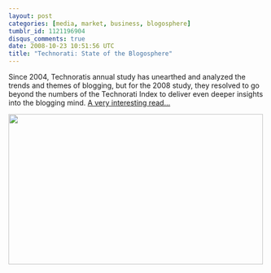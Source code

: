 ```yaml
---
layout: post
categories: [media, market, business, blogosphere]
tumblr_id: 1121196904
disqus_comments: true
date: 2008-10-23 10:51:56 UTC
title: "Technorati: State of the Blogosphere"
---
```


Since 2004, Technoratis annual study has unearthed and analyzed the trends and themes of blogging, but for the 2008 study, they resolved to go beyond the numbers of the Technorati Index to deliver even deeper insights into the blogging mind. <a href="http://www.technorati.com/blogging/state-of-the-blogosphere/">A very interesting read...</a>

<a href="http://www.technorati.com/blogging/state-of-the-blogosphere/"><img src="/attachments/2008/10/technorati-state-of-the-blogosphere.png" alt="" title="technorati-state-of-the-blogosphere" width="500" height="296" class="alignnone size-full wp-image-857" /></a>
